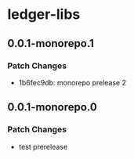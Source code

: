 # ledger-libs

## 0.0.1-monorepo.1

### Patch Changes

- 1b6fec9db: monorepo prelease 2

## 0.0.1-monorepo.0

### Patch Changes

- test prerelease
